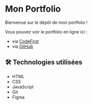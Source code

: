 # Mon Portfolio

Bienvenue sur le dépôt de mon portfolio !

Vous pouvez voir le portfolio en ligne ici : 
- via [CodeFirst](https://codefirst.iut.uca.fr/containers/enzojouve-portfolio/index.html)
- via [GitHub]()

## 🛠️ Technologies utilisées

- HTML
- CSS
- JavaScript
- Git
- Figma
